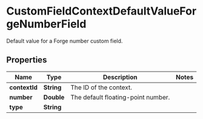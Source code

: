 

# CustomFieldContextDefaultValueForgeNumberField

Default value for a Forge number custom field.

## Properties

| Name | Type | Description | Notes |
|------------ | ------------- | ------------- | -------------|
|**contextId** | **String** | The ID of the context. |  |
|**number** | **Double** | The default floating-point number. |  |
|**type** | **String** |  |  |




